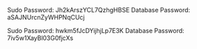 Sudo Password: 
Jh2kArszYCL7QzhgHBSE
Database Password: 
aSAJNUrcnZyWHPNqCUcj

Sudo Password: 
hwkm5fJcDYijhjLp7E3K
Database Password: 
7iv5w1XayBl03G0fjcXs
